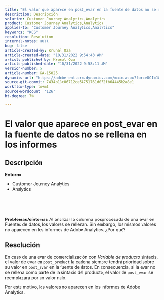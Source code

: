 ```yaml
---
title: "El valor que aparece en post_evar en la fuente de datos no se rellena en los informes"
description: Descripción
solution: Customer Journey Analytics,Analytics
product: Customer Journey Analytics,Analytics
applies-to: "Customer Journey Analytics,Analytics"
keywords: "KCS"
resolution: Resolution
internal-notes: null
bug: false
article-created-by: Krunal Oza
article-created-date: "10/31/2022 9:54:43 AM"
article-published-by: Krunal Oza
article-published-date: "10/31/2022 9:58:11 AM"
version-number: 5
article-number: KA-15025
dynamics-url: "https://adobe-ent.crm.dynamics.com/main.aspx?forceUCI=1&pagetype=entityrecord&etn=knowledgearticle&id=ee127e05-0259-ed11-9561-6045bd0067ea"
source-git-commit: 7434b13c06712ce54751761d072fb64445b2a8e1
workflow-type: tm+mt
source-wordcount: '126'
ht-degree: 7%

---
```


# El valor que aparece en post_evar en la fuente de datos no se rellena en los informes

## Descripción

<b>Entorno</b>
- Customer Journey Analytics
- Analytics

<br><br> <br><br><b>Problemas/síntomas</b>
Al analizar la columna posprocesada de una evar en Fuentes de datos, los valores se rellenan. Sin embargo, los mismos valores no aparecen en los informes de Adobe Analytics. ¿Por qué?






## Resolución


En caso de una evar de comercialización con *Variable de producto* sintaxis, el valor de evar en `post_product` la cadena siempre tendrá prioridad sobre su valor en `post_evar` en la fuente de datos. En consecuencia, si la evar no se rellena como parte de la sintaxis del producto, el valor de `post_evar` se reemplazará por un valor nulo.

Por este motivo, los valores no aparecen en los informes de Adobe Analytics.
